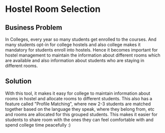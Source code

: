 # Hostel Room Selection
## Business Problem
In Colleges, every year so many students get enrolled to the courses. And many students opt-in for college hostels and also college makes it mandatory for students enroll into hostels. Hence it becomes important for hostel management to maintain the information about different rooms which are available and also information about students who are staying in different rooms. 
## Solution
With this tool, it makes it easy for college to maintain information about rooms in hostel and allocate rooms to different students. This also has a feature called "Profile Matching", where new 2-3 students are matched together based on the language they speak, where they belong from, etc and rooms are allocated for this grouped students. This makes it easier for students to share room with the ones they can feel comfortable with and spend college time peacefully :) 
